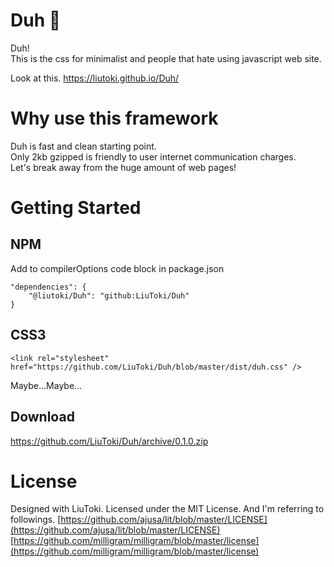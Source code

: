 # Duh 🍠
Duh!  
This is the css for minimalist and people that hate using javascript web site.

Look at this.
https://liutoki.github.io/Duh/

# Why use this framework
Duh is fast and clean starting point.  
Only 2kb gzipped is friendly to user internet communication charges.  
Let's break away from the huge amount of web pages!

# Getting Started
## NPM
Add to compilerOptions code block in package.json
```
"dependencies": {
	"@liutoki/Duh": "github:LiuToki/Duh"
}
```
## CSS3
```
<link rel="stylesheet" href="https://github.com/LiuToki/Duh/blob/master/dist/duh.css" />
```

Maybe...Maybe...

## Download
https://github.com/LiuToki/Duh/archive/0.1.0.zip

# License
Designed with LiuToki. Licensed under the MIT License.
And I'm referring to followings.
[https://github.com/ajusa/lit/blob/master/LICENSE](https://github.com/ajusa/lit/blob/master/LICENSE)  
[https://github.com/milligram/milligram/blob/master/license](https://github.com/milligram/milligram/blob/master/license)
